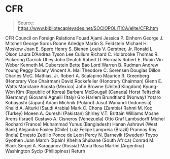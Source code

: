 # CFR

> Source: https://www.bibliotecapleyades.net/SOCIOPOLITICA/elite/CFR.htm

CFR
Council on Foreign Relations
Fouad Ajami
Jessica P. Einhorn
George J. Mitchell
George Soros
Roone Arledge
Martin S. Feldstein
Michael H. Moskow
Joan E. Spero
Henry S. Bienen
Louis V. Gerstner, Jr.
Ronald L. Olson
Laura D’Andrea Tyson
Lee Cullum
Richard C. Holbrooke
Thomas R. Pickering
Garrick Utley
John Deutch
Robert D. Hormats
Robert E. Rubin
Vin Weber
Kenneth M. Duberstein
Bette Bao Lord
Warren B. Rudman
Andrew Young
Peggy Dulany
Vincent A. Mai
Theodore C. Sorensen
Douglas Dillon
Charles McC. Mathias, Jr.
Robert A. Scalapino
Maurice R. Greenberg
(Honorary Vice Chairman)
David Rockefeller
(Honorary Chairman)
Glenn E. Watts
Mariclaire Acosta
(Mexico)
John Browne
(United Kingdom)
Kyung-Won Kim
(Republic of Korea)
Barbara McDougall
(Canada)
Horst Teltschik
(Germany)
Giovanni Agnelli
(Italy)
Gro Harlem Brundtland
(Norway)
Yotaro Kobayashi
(Japan)
Adam Michnik
(Poland)
Jusuf Wanandi
(Indonesia)
Khalid A. Alturki
(Saudi Arabia)
Mark C. Chona
(Zambia)
Rahmi M. Koç
(Turkey)
Moeen A. Qureshi
(Pakistan)
Shirley V.T. Brittain Williams
Moshe Arens
(Israel)
Gustavo A. Cisneros
(Venezuela)
Otto Graf Lambsdorff
Michel Rochard
(France)
Muhammad Yunus
(Bangladesh)
Hanan Ashrawi
(West Bank)
Alejandro Foxley
(Chile)
Luiz Felipe Lampreia
(Brazil)
Prannoy Roy
(India)
Ernesto Zedillo Ponce de Leon
Percy N. Barnevik
(Sweden)
Toyoo Gyothen
Juan March
(Spain)
Khehla Shubane
(South Africa)
Conrad M. Black
Sergei A. Karaganov
(Russia)
Maria Rosa Martini
(Argentina)
Washington Sycip
(Philippines)
Return
